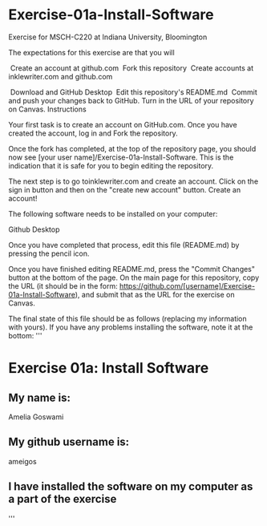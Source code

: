 # Exercise-01a-Install-Software

Exercise for MSCH-C220 at Indiana University, Bloomington

The expectations for this exercise are that you will

 Create an account at github.com
 Fork this repository
 Create accounts at inklewriter.com and github.com

 Download and GitHub Desktop
 Edit this repository's README.md
 Commit and push your changes back to GitHub. Turn in the URL of your repository on Canvas.
Instructions

Your first task is to create an account on GitHub.com. Once you have created the account, log in and Fork the repository.

Once the fork has completed, at the top of the repository page, you should now see [your user name]/Exercise-01a-Install-Software. This is the indication that it is safe for you to begin editing the repository.

The next step is to go toinklewriter.com and create an account. Click on the sign in button and then on the "create new account" button. Create an account!


The following software needs to be installed on your computer:

Github Desktop


Once you have completed that process, edit this file (README.md) by pressing the pencil icon.

Once you have finished editing README.md, press the "Commit Changes" button at the bottom of the page. On the main page for this repository, copy the URL (it should be in the form: https://github.com/[username]/Exercise-01a-Install-Software), and submit that as the URL for the exercise on Canvas.

The final state of this file should be as follows (replacing my information with yours). If you have any problems installing the software, note it at the bottom:
'''
# Exercise 01a: Install Software

## My name is:
Amelia Goswami

## My github username is:
ameigos 

## I have installed the software on my computer as a part of the exercise
'''
